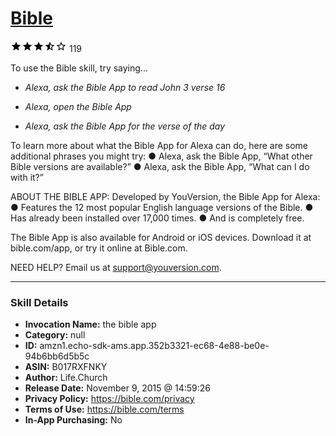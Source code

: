 # [Bible](http://alexa.amazon.com/#skills/amzn1.echo-sdk-ams.app.352b3321-ec68-4e88-be0e-94b6bb6d5b5c)
![3.6 stars](../../images/ic_star_black_18dp_1x.png)![3.6 stars](../../images/ic_star_black_18dp_1x.png)![3.6 stars](../../images/ic_star_black_18dp_1x.png)![3.6 stars](../../images/ic_star_half_black_18dp_1x.png)![3.6 stars](../../images/ic_star_border_black_18dp_1x.png) 119

To use the Bible skill, try saying...

* *Alexa, ask the Bible App to read John 3 verse 16*

* *Alexa, open the Bible App*

* *Alexa, ask the Bible App for the verse of the day*

To learn more about what the Bible App for Alexa can do, here are some additional phrases you might try:
 ● Alexa, ask the Bible App, “What other Bible versions are available?”
 ● Alexa, ask the Bible App, “What can I do with it?” 

ABOUT THE BIBLE APP: 
Developed by YouVersion, the Bible App for Alexa:
 ● Features the 12 most popular English language versions of the Bible.
 ● Has already been installed over 17,000 times.
 ● And is completely free. 

The Bible App is also available for Android or iOS devices. 
Download it at bible.com/app, or try it online at Bible.com. 

NEED HELP? 
Email us at support@youversion.com.

***

### Skill Details

* **Invocation Name:** the bible app
* **Category:** null
* **ID:** amzn1.echo-sdk-ams.app.352b3321-ec68-4e88-be0e-94b6bb6d5b5c
* **ASIN:** B017RXFNKY
* **Author:** Life.Church
* **Release Date:** November 9, 2015 @ 14:59:26
* **Privacy Policy:** https://bible.com/privacy
* **Terms of Use:** https://bible.com/terms
* **In-App Purchasing:** No
